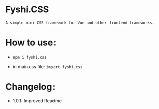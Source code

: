 # Fyshi.CSS
    A simple mini CSS-framework for Vue and other frontend frameworks.

# How to use:
  -  ```npm i fyshi.css```

  - in main.css file:
    ```import fyshi.css```


# Changelog:
 - 1.0.1: Improved Readme
